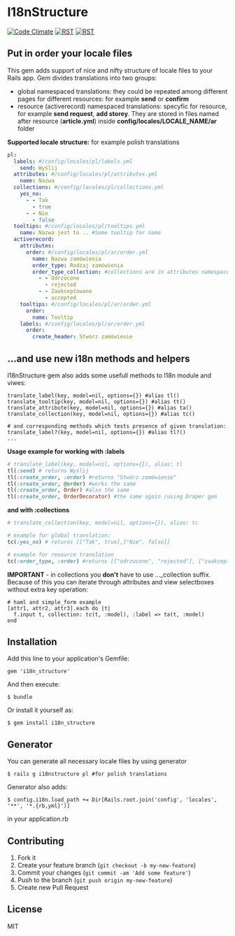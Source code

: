# I18nStructure

[![Code Climate](https://codeclimate.com/github/KMPgroup/i18n-structure.png)](https://codeclimate.com/github/KMPgroup/i18n-structure)
[![RST](http://rst-it.com/files/rstwithpassion.png)](http://rst-it.com) [![RST](http://rst-it.com/files/howwedoapps.png)](http://howwedoapps.com)

## Put in order your locale files

This gem adds support of nice and nifty structure of locale files to your Rails app.
Gem divides translations into two groups:

- global namespaced translations: they could be repeated among different pages for different resources: for example **send** or **confirm** 
- resource (activerecord) namespaced translations: specyfic for resource, for example **send request**, **add storey**. They are stored in files named after resource (**article.yml**) inside **config/locales/LOCALE_NAME/ar** folder

**Supported locale structure:** for example polish translations

```yaml
pl:
  labels: #/config/locales/pl/labels.yml
    send: Wyślij
  attributes: #/config/locales/pl/attributes.yml
    name: Nazwa
  collections: #/config/locales/pl/collections.yml
    yes_no: 
      - - Tak
        - true
      - - Nie
        - false
  tooltips: #/config/locales/pl/tooltips.yml
    name: Nazwa jest to .. #Some tooltip for name
  activerecord:
    attributes:
      order: #/config/locales/pl/ar/order.yml
        name: Nazwa zamówienia
        order_type: Rodzaj zamówienia
        order_type_collection: #collections are in attributes namespace
          - - Odrzucone
            - rejected
          - - Zaakceptowane
            - accepted
    tooltips: #/config/locales/pl/ar/order.yml
      order:
        name: Tooltip
    labels: #/config/locales/pl/ar/order.yml
      order:
        create_header: Stwórz zamówienie
```

## ...and use new i18n methods and helpers

I18nStructure gem also adds some usefull methods to I18n module and viwes:

```rails
translate_label(key, model=nil, options={}) #alias tl()
translate_tooltip(key, model=nil, options={}) #alias tt()
translate_attribute(key, model=nil, options={}) #alias ta()
translate_collection(key, model=nil, options={}) #alias tc()

# and corresponding methods which tests presence of given translation:
translate_label?(key, model=nil, options={}) #alias tl?()
...

```

**Usage example for working with :labels**

```ruby
# translate_label(key, model=nil, options={}), alias: tl
tl(:send) # returns Wyślij
tl(:create_order, :order) #returns "Stwórz zamówienie"
tl(:create_order, @order) #works the same
tl(:create_order, Order) #also the same
tl(:create_order, OrderDecorator) #the same again /using Draper gem
```

**and with :collections**
```ruby
# translate_collection(key, model=nil, options={}), alias: tc

# example for global translation:
tc(:yes_no) # returns [["Tak", true],["Nie", false]]

# example for resource translation
tc(:order_type, :order) #returns [["odrzucone", "rejected"], ["zaakceptowane", "accepted"]]
```

**IMPORTANT** - in collections you **don't** have to use ..._collection suffix. Because of this you can iterate through attributes and view selectboxes without extra key operation:

```rails
# haml and simple_form example
[attr1, attr2, attr3].each do |t|
  f.input t, collection: tc(t, :model), :label => ta(t, :model)
end

```


## Installation

Add this line to your application's Gemfile:

    gem 'i18n_structure'

And then execute:

    $ bundle

Or install it yourself as:

    $ gem install i18n_structure


## Generator

You can generate all necessary locale files by using generator

    $ rails g i18nstructure pl #for polish translations

Generator also adds:

    $ config.i18n.load_path += Dir[Rails.root.join('config', 'locales', '**', '*.{rb,yml}')]

in your application.rb


## Contributing

1. Fork it
2. Create your feature branch (`git checkout -b my-new-feature`)
3. Commit your changes (`git commit -am 'Add some feature'`)
4. Push to the branch (`git push origin my-new-feature`)
5. Create new Pull Request

## License

MIT
